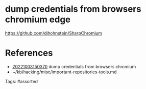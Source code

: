# dump credentials from browsers chromium edge
https://github.com/djhohnstein/SharpChromium

# References
- [20221003150370](/zet/20221003150370/) dump credentials from browsers chromium
- ~/kb/hacking/misc/important-repositories-tools.md

Tags:
    #assorted

